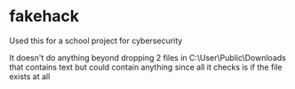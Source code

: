 # fakehack
Used this for a school project for cybersecurity

It doesn't do anything beyond dropping 2 files in C:\User\Public\Downloads that contains text but could contain anything since all it checks is if the file exists at all
